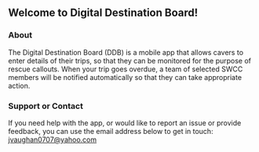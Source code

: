 ## Welcome to Digital Destination Board!

### About

The Digital Destination Board (DDB) is a mobile app that allows cavers to enter details of their trips, so that they can be monitored for the purpose of rescue callouts. When your trip goes overdue, a team of selected SWCC members will be notified automatically so that they can take appropriate action.

### Support or Contact

If you need help with the app, or would like to report an issue or provide feedback, you can use the email address below to get in touch:
[jvaughan0707@yahoo.com](mailto:jvaughan0707@yahoo.com)

